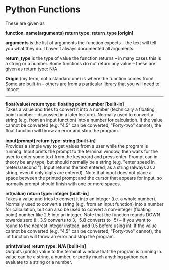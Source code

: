 Python Functions
=========================

These are given as 

**function_name(arguments) return type: return_type [origin]**

**arguments** is the list of arguments the function expects – the text will tell you what they do. I haven’t always documented all arguments.

**return_type** is the type of value the function returns – in many cases this is a string or a number. Some functions do not return any value – these are given as return type: N/A

**Origin** (my term, not a standard one) is where the function comes from! Some are built-in – others are from a particular library that you will need to import.

--------------------

**float(value) return type: floating point number [built-in]**
<br />Takes a value and tries to convert it into a number (technically a floating point number – discussed in a later lecture). 
Normally used to convert a string (e.g. from an input function) into a number for calculation. 
If the value cannot be converted (e.g. "4.5" can be converted, "Forty-two" cannot), the float function will throw an error and stop the program.

**input(prompt) return type: string [built-in]**
<br />Provides a simple way to get values from a user while the program is running. Input prints the prompt to the terminal window, then waits for the user to enter some text from the 
keyboard and press enter. 
Prompt can in theory be any type, but should normally be a string (e.g. "enter speed in meters/second "). Input returns the text entered, as a string (always as a string, even 
if only digits are entered). Note that input does not place a space between the printed prompt and the cursor that appears for input, so normally prompt should finish with one or more spaces.

**int(value) return type: integer [built-in]**
<br />Takes a value and tries to convert it into an integer (i.e. a whole number). 
Normally used to convert a string (e.g. from an input function) into a number for calculation, but can also be used to convert a non-integer (floating point) 
number like 2.5 into an integer. Note that the function rounds DOWN towards zero (i.. 3.9 converts to 3, -5.8 converts to -5) 
– if you want to round to the nearest integer instead, add 0.5 before using int. 
If the value cannot be converted (e.g. "4.5" can be converted, "Forty-two" cannot), the int function will throw an error and stop the program.

**print(value) return type: N/A [built-in]**
<br />Outputs (prints) value to the terminal window that the program is running in. value can be a string, a number, or pretty much anything python can evaluate to a string or a number.
